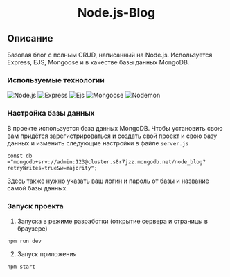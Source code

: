 <h1 align="center">Node.js-Blog</h1>

## Описание

Базовая блог с полным CRUD, написанный на Node.js.
Используется Express, EJS, Mongoose и в качестве базы данных MongoDB.

### Используемые технологии

![Node.js](https://img.shields.io/badge/-Node.js-black?style=flat-square&logo=node.js)
![Express](https://img.shields.io/badge/-Express-black?style=flat-square&logo=express)
![Ejs](https://img.shields.io/badge/-Ejs-black?style=flat-square&logo=ejs)
![Mongoose](https://img.shields.io/badge/-Mongoose-black?style=flat-square&logo=mongoose)
![Nodemon](https://img.shields.io/badge/-Nodemon-black?style=flat-square&logo=nodemon)

### Настройка базы данных

В проекте используется база данных MongoDB. Чтобы установить свою вам придётся зарегистрироваться и создать свой проект
и свою базу данных и изменить следующие настройки в файле `server.js`

```
const db ="mongodb+srv://admin:123@cluster.s8r7jzz.mongodb.net/node_blog?retryWrites=true&w=majority";
```

Здесь также нужно указать ваш логин и пароль от базы и название самой базы данных.

### Запуск проекта

1. Запуска в режиме разработки (открытие сервера и страницы в браузере)

```
npm run dev
```

2. Запуск приложения

```
npm start
```
